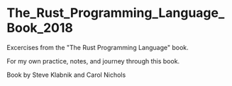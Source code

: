 # The_Rust_Programming_Language_Book_2018

Excercises from the "The Rust Programming Language" book.

For my own practice, notes, and journey through this book.

Book by Steve Klabnik and Carol Nichols
